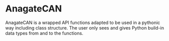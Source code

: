 # AnagateCAN
AnagateCAN is a wrapped API functions adapted to be used in a pythonic way including class structure. The user only sees and gives Python build-in data types from and to the functions.

